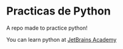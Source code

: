 # Practicas de Python

A repo made to practice python!

You can learn python at [JetBrains Academy](https://hyperskill.org)
